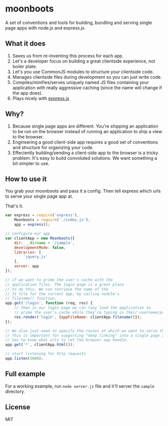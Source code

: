 # moonboots

A set of conventions and tools for building, bundling and serving single page apps with node.js and express.js.

## What it does

1. Saves us from re-inventing this process for each app.
1. Let's a developer focus on building a great clientside experience, not boiler plate.
1. Let's you use CommonJS modules to structure your clientside code.
1. Manages clientside files during development so you can just write code.
1. Compiles/minifies/serves uniquely named JS files containing your application with really aggressive caching (since the name will change if the app does).
1. Plays nicely with [express.js](http://expressjs.com)

## Why?

1. Because single page apps are different. You're shipping an application to be run on the browser instead of running an application to ship a view to the browser.
1. Engineering a good client-side app requires a good set of conventions and structure for organizing your code.
1. Effeciently building/sending a client-side app to the browser is a tricky problem. It's easy to build convoluted solutions. We want something a bit simpler to use.

## How to use it

You grab your moonboots and pass it a config. Then tell express which urls to serve your single page app at. 

That's it.

```js
var express = require('express'),
    Moonboots = require('./index.js'),
    app = express();

// configure our app
var clientApp = new Moonboots({
    dir: __dirname + '/sample',
    developmentMode: false,
    libraries: [
        'jquery.js'
    ],
    server: app
});

// if we want to prime the user's cache with the
// application files. The login page is a great place
// to do this. We can retrieve the name of the
// JS file for the current app, by calling nodule's
// filename() function.
app.get('/login', function (req, res) {
    // then in our login page we can lazy load the application to
    // prime the user's cache while they're typing in their username/password
    res.render('login', {appFileName: clientApp.filename()});
});

// We also just need to specify the routes at which we want to serve this clientside app.
// This is important for supporting "deep linking" into a single page app. The server
// has to know what urls to let the browser app handle.
app.get('*', clientApp.html());

// start listening for http requests
app.listen(3000);


```

## Full example

For a working example, run `node server.js` file and it'll server the `sample` directory.

## License

MIT
